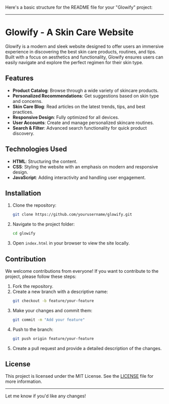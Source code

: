 Here's a basic structure for the README file for your "Glowify" project:

---

# Glowify - A Skin Care Website

Glowify is a modern and sleek website designed to offer users an immersive experience in discovering the best skin care products, routines, and tips. Built with a focus on aesthetics and functionality, Glowify ensures users can easily navigate and explore the perfect regimen for their skin type.

## Features

- **Product Catalog**: Browse through a wide variety of skincare products.
- **Personalized Recommendations**: Get suggestions based on skin type and concerns.
- **Skin Care Blog**: Read articles on the latest trends, tips, and best practices.
- **Responsive Design**: Fully optimized for all devices.
- **User Accounts**: Create and manage personalized skincare routines.
- **Search & Filter**: Advanced search functionality for quick product discovery.

## Technologies Used

- **HTML**: Structuring the content.
- **CSS**: Styling the website with an emphasis on modern and responsive design.
- **JavaScript**: Adding interactivity and handling user engagement.

## Installation

1. Clone the repository:
   ```bash
   git clone https://github.com/yourusername/glowify.git
   ```
2. Navigate to the project folder:
   ```bash
   cd glowify
   ```
3. Open `index.html` in your browser to view the site locally.

## Contribution

We welcome contributions from everyone! If you want to contribute to the project, please follow these steps:

1. Fork the repository.
2. Create a new branch with a descriptive name:
   ```bash
   git checkout -b feature/your-feature
   ```
3. Make your changes and commit them:
   ```bash
   git commit -m "Add your feature"
   ```
4. Push to the branch:
   ```bash
   git push origin feature/your-feature
   ```
5. Create a pull request and provide a detailed description of the changes.

## License

This project is licensed under the MIT License. See the [LICENSE](LICENSE) file for more information.

---

Let me know if you'd like any changes!